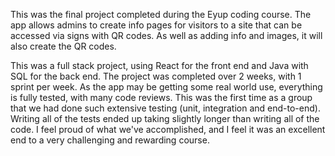 This was the final project completed during the Eyup coding course. The app allows admins to create info pages for visitors to a site that can be accessed via signs with QR codes.
As well as adding info and images, it will also create the QR codes.

This was a full stack project, using React for the front end and Java with SQL for the back end. The project was completed over 2 weeks, with 1 sprint per week.
As the app may be getting some real world use, everything is fully tested, with many code reviews. This was the first time as a group that we had done such extensive testing
(unit, integration and end-to-end). Writing all of the tests ended up taking slightly longer than writing all of the code. I feel proud of what we've accomplished, 
and I feel it was an excellent end to a very challenging and rewarding course.
